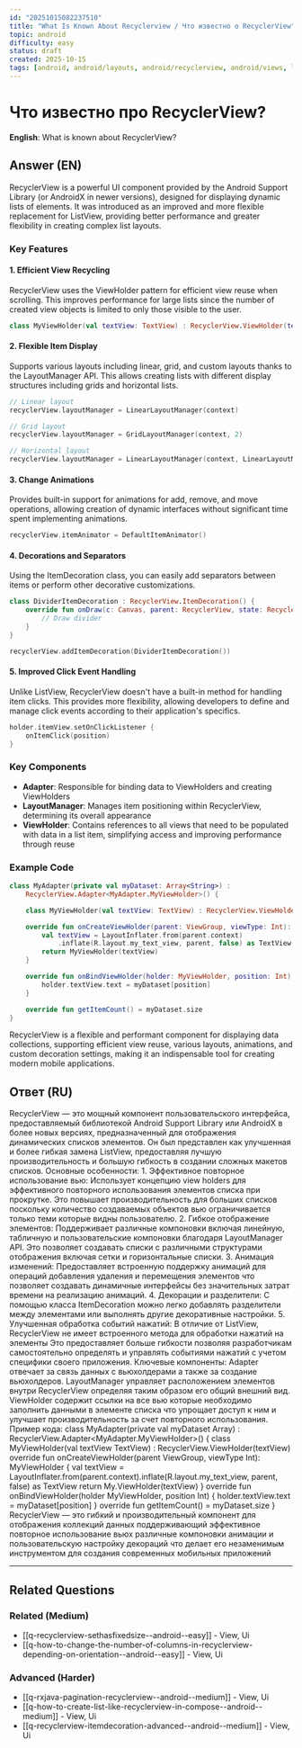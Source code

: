 ```yaml
---
id: "20251015082237510"
title: "What Is Known About Recyclerview / Что известно о RecyclerView"
topic: android
difficulty: easy
status: draft
created: 2025-10-15
tags: [android, android/layouts, android/recyclerview, android/views, layoutmanager, layouts, recyclerview, ui, viewholder, views, difficulty/easy]
---
```

# Что известно про RecyclerView?

**English**: What is known about RecyclerView?

## Answer (EN)
RecyclerView is a powerful UI component provided by the Android Support Library (or AndroidX in newer versions), designed for displaying dynamic lists of elements. It was introduced as an improved and more flexible replacement for ListView, providing better performance and greater flexibility in creating complex list layouts.

### Key Features

#### 1. Efficient View Recycling

RecyclerView uses the ViewHolder pattern for efficient view reuse when scrolling. This improves performance for large lists since the number of created view objects is limited to only those visible to the user.

```kotlin
class MyViewHolder(val textView: TextView) : RecyclerView.ViewHolder(textView)
```

#### 2. Flexible Item Display

Supports various layouts including linear, grid, and custom layouts thanks to the LayoutManager API. This allows creating lists with different display structures including grids and horizontal lists.

```kotlin
// Linear layout
recyclerView.layoutManager = LinearLayoutManager(context)

// Grid layout
recyclerView.layoutManager = GridLayoutManager(context, 2)

// Horizontal layout
recyclerView.layoutManager = LinearLayoutManager(context, LinearLayoutManager.HORIZONTAL, false)
```

#### 3. Change Animations

Provides built-in support for animations for add, remove, and move operations, allowing creation of dynamic interfaces without significant time spent implementing animations.

```kotlin
recyclerView.itemAnimator = DefaultItemAnimator()
```

#### 4. Decorations and Separators

Using the ItemDecoration class, you can easily add separators between items or perform other decorative customizations.

```kotlin
class DividerItemDecoration : RecyclerView.ItemDecoration() {
    override fun onDraw(c: Canvas, parent: RecyclerView, state: RecyclerView.State) {
        // Draw divider
    }
}

recyclerView.addItemDecoration(DividerItemDecoration())
```

#### 5. Improved Click Event Handling

Unlike ListView, RecyclerView doesn't have a built-in method for handling item clicks. This provides more flexibility, allowing developers to define and manage click events according to their application's specifics.

```kotlin
holder.itemView.setOnClickListener {
    onItemClick(position)
}
```

### Key Components

- **Adapter**: Responsible for binding data to ViewHolders and creating ViewHolders
- **LayoutManager**: Manages item positioning within RecyclerView, determining its overall appearance
- **ViewHolder**: Contains references to all views that need to be populated with data in a list item, simplifying access and improving performance through reuse

### Example Code

```kotlin
class MyAdapter(private val myDataset: Array<String>) :
    RecyclerView.Adapter<MyAdapter.MyViewHolder>() {

    class MyViewHolder(val textView: TextView) : RecyclerView.ViewHolder(textView)

    override fun onCreateViewHolder(parent: ViewGroup, viewType: Int): MyViewHolder {
        val textView = LayoutInflater.from(parent.context)
            .inflate(R.layout.my_text_view, parent, false) as TextView
        return MyViewHolder(textView)
    }

    override fun onBindViewHolder(holder: MyViewHolder, position: Int) {
        holder.textView.text = myDataset[position]
    }

    override fun getItemCount() = myDataset.size
}
```

RecyclerView is a flexible and performant component for displaying data collections, supporting efficient view reuse, various layouts, animations, and custom decoration settings, making it an indispensable tool for creating modern mobile applications.

## Ответ (RU)
RecyclerView — это мощный компонент пользовательского интерфейса, предоставляемый библиотекой Android Support Library или AndroidX в более новых версиях, предназначенный для отображения динамических списков элементов. Он был представлен как улучшенная и более гибкая замена ListView, предоставляя лучшую производительность и большую гибкость в создании сложных макетов списков. Основные особенности: 1. Эффективное повторное использование вью: Использует концепцию view holders для эффективного повторного использования элементов списка при прокрутке. Это повышает производительность для больших списков поскольку количество создаваемых объектов вью ограничивается только теми которые видны пользователю. 2. Гибкое отображение элементов: Поддерживает различные компоновки включая линейную, табличную и пользовательские компоновки благодаря LayoutManager API. Это позволяет создавать списки с различными структурами отображения включая сетки и горизонтальные списки. 3. Анимация изменений: Предоставляет встроенную поддержку анимаций для операций добавления удаления и перемещения элементов что позволяет создавать динамичные интерфейсы без значительных затрат времени на реализацию анимаций. 4. Декорации и разделители: С помощью класса ItemDecoration можно легко добавлять разделители между элементами или выполнять другие декоративные настройки. 5. Улучшенная обработка событий нажатий: В отличие от ListView, RecyclerView не имеет встроенного метода для обработки нажатий на элементы Это предоставляет больше гибкости позволяя разработчикам самостоятельно определять и управлять событиями нажатий с учетом специфики своего приложения. Ключевые компоненты: Adapter отвечает за связь данных с вьюхолдерами а также за создание вьюхолдеров. LayoutManager управляет расположением элементов внутри RecyclerView определяя таким образом его общий внешний вид. ViewHolder содержит ссылки на все вью которые необходимо заполнить данными в элементе списка что упрощает доступ к ним и улучшает производительность за счет повторного использования. Пример кода: class MyAdapter(private val myDataset Array<String>) : RecyclerView.Adapter<MyAdapter.MyViewHolder>() { class MyViewHolder(val textView TextView) : RecyclerView.ViewHolder(textView) override fun onCreateViewHolder(parent ViewGroup, viewType Int): MyViewHolder { val textView = LayoutInflater.from(parent.context).inflate(R.layout.my_text_view, parent, false) as TextView return My.ViewHolder(textView) } override fun onBindViewHolder(holder MyViewHolder, position Int) { holder.textView.text = myDataset[position] } override fun getItemCount() = myDataset.size } RecyclerView — это гибкий и производительный компонент для отображения коллекций данных поддерживающий эффективное повторное использование вьюх различные компоновки анимации и пользовательскую настройку декораций что делает его незаменимым инструментом для создания современных мобильных приложений


---

## Related Questions

### Related (Medium)
- [[q-recyclerview-sethasfixedsize--android--easy]] - View, Ui
- [[q-how-to-change-the-number-of-columns-in-recyclerview-depending-on-orientation--android--easy]] - View, Ui

### Advanced (Harder)
- [[q-rxjava-pagination-recyclerview--android--medium]] - View, Ui
- [[q-how-to-create-list-like-recyclerview-in-compose--android--medium]] - View, Ui
- [[q-recyclerview-itemdecoration-advanced--android--medium]] - View, Ui
